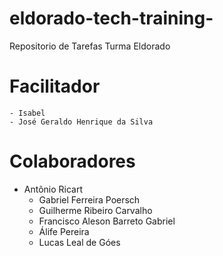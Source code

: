 # eldorado-tech-training-
Repositorio de Tarefas Turma Eldorado

# Facilitador 
	- Isabel 
	- José Geraldo Henrique da Silva
	
# Colaboradores
  - Antônio Ricart
	- Gabriel Ferreira Poersch
	- Guilherme Ribeiro Carvalho
	- Francisco Aleson Barreto Gabriel
	- Álife Pereira
	- Lucas Leal de Góes

